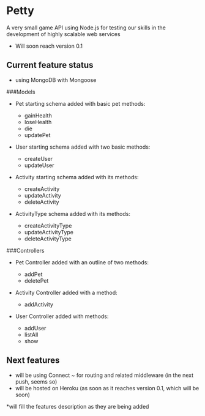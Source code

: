 Petty
======

A very small game API using Node.js
for testing our skills in the development of highly scalable web services

* Will soon reach version 0.1

Current feature status
----------------------
- using MongoDB with Mongoose

###Models

- Pet starting schema added with basic pet methods:
    - gainHealth
    - loseHealth
    - die
    - updatePet

- User starting schema added with two basic methods:
    - createUser
    - updateUser

- Activity starting schema added with its methods:
    - createActivity
    - updateActivity
    - deleteActivity

- ActivityType schema added with its methods:
    - createActivityType
    - updateActivityType
    - deleteActivityType

###Controllers

- Pet Controller added with an outline of two methods:
    - addPet
    - deletePet

- Activity Controller added with a method:
    - addActivity

- User Controller added with methods:
    - addUser
    - listAll
    - show

Next features
-------------
- will be using Connect ~ for routing and related middleware (in the next push, seems so)
- will be hosted on Heroku (as soon as it reaches version 0.1, which will be soon)


*will fill the features description as they are being added